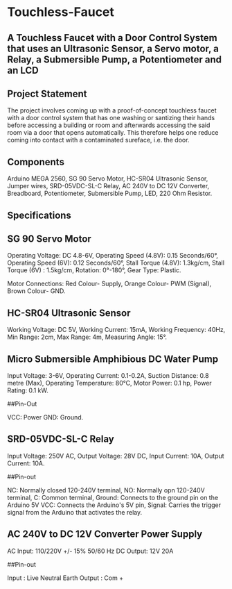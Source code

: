 # Touchless-Faucet

## A Touchless Faucet with a Door Control System that uses an Ultrasonic Sensor, a Servo motor, a Relay, a Submersible Pump, a Potentiometer and an LCD

## Project Statement

The project involves coming up with a proof-of-concept touchless faucet with a door control system that has one washing or santizing 
their hands before accessing a building or room and afterwards accessing the said room via a door that opens automatically. This 
therefore helps one reduce coming into contact with a contaminated sureface, i.e. the door.

## Components

Arduino MEGA 2560, SG 90 Servo Motor, HC-SR04 Ultrasonic Sensor, Jumper wires, SRD-05VDC-SL-C Relay, AC 240V to DC 12V Converter, Breadboard, 
Potentiometer, Submersible Pump, LED, 220 Ohm Resistor.

## Specifications

## SG 90 Servo Motor

Operating Voltage: DC 4.8-6V,
Operating Speed (4.8V): 0.15 Seconds/60°,
Operating Speed (6V): 0.12 Seconds/60°,
Stall Torque (4.8V): 1.3kg/cm,
Stall Torque (6V) : 1.5kg/cm,
Rotation: 0°-180°,
Gear Type: Plastic.

Motor Connections:
Red Colour- Supply,
Orange Colour- PWM (Signal),
Brown Colour- GND.

## HC-SR04 Ultrasonic Sensor

Working Voltage: DC 5V,
Working Current: 15mA,
Working Frequency: 40Hz,
Min Range: 2cm,
Max Range: 4m,
Measuring Angle: 15°.

## Micro Submersible Amphibious DC Water Pump

Input Voltage: 3-6V,
Operating Current: 0.1-0.2A,
Suction Distance: 0.8 metre (Max),
Operating Temperature: 80°C,
Motor Power: 0.1 hp,
Power Rating: 0.1 kW.

##Pin-Out

VCC: Power GND: Ground.

## SRD-05VDC-SL-C Relay

Input Voltage: 250V AC,
Output Voltage: 28V DC,
Input Current: 10A,
Output Current: 10A.

##Pin-out

NC: Normally closed 120-240V terminal,
NO: Normally opn 120-240V terminal,
C: Common terminal,
Ground: Connects to the ground pin on the Arduino 5V
VCC: Connects the Arduino's 5V pin,
Signal: Carries the trigger signal from the Arduino that activates the relay.

## AC 240V to DC 12V Converter Power Supply

AC Input: 110/220V +/- 15% 50/60 Hz DC Output: 12V 20A

##Pin-out

Input : Live Neutral Earth
Output : Com +

